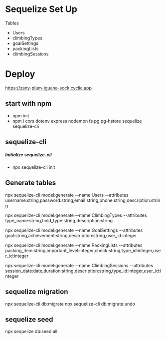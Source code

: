 # Sequelize Set Up

Tables
- Users
- climbingTypes
- goalSettings
- packingLists
- climbingSessions

# Deploy
https://zany-plum-iguana-sock.cyclic.app


## start with npm 
- npm init
- npm i cors dotenv express nodemon fs pg pg-hstore sequelize sequelize-cli

## sequelize-cli 
##### Initialize sequelize-cli
- npx sequelize-cli init

## Generate tables

npx sequelize-cli model:generate --name Users --attributes username:string,password:string,email:string,phone:string,description:string

npx sequelize-cli model:generate --name ClimbingTypes --attributes type_name:string,hold_type:string,description:string

npx sequelize-cli model:generate --name GoalSettings --attributes goal:string,achievement:string,description:string,user_id:integer

npx sequelize-cli model:generate --name PackingLists --attributes packing_item:string,important_level:integer,check:string,type_id:integer,user_id:integer
    
npx sequelize-cli model:generate --name ClimbingSessions --attributes session_date:date,duration:string,description:string,type_id:integer,user_id:integer

## sequelize migration
npx sequelize-cli db:migrate
npx sequelize-cli db:migrate:undo

## sequelize seed
npx sequelize db:seed:all


